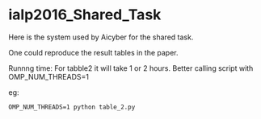 # ialp2016_Shared_Task

Here is the system used by Aicyber for the shared task.

One could reproduce the result tables in the paper.

Runnng time: For tabble2 it will take 1 or 2 hours.
Better calling script with OMP_NUM_THREADS=1

eg:

```
OMP_NUM_THREADS=1 python table_2.py
```
